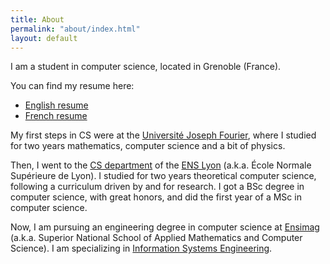 ```yaml
---
title: About
permalink: "about/index.html"
layout: default
---
```


I am a student in computer science, located in Grenoble (France).

You can find my resume here:

* [English resume](/tom.cornebize_en.pdf)
* [French resume](/tom.cornebize_fr.pdf)

My first steps in CS were at the [Université Joseph Fourier](https://www.ujf-grenoble.fr/?language=en),
where I studied for two years mathematics, computer science and a bit of physics.

Then, I went to the [CS department](http://www.ens-lyon.fr/DI/?lang=en) of the
[ENS Lyon](http://www.ens-lyon.eu/ens-de-lyon-accueil-gb-78426.kjsp?RH=ENS-LYON-FR)
(a.k.a. École Normale Supérieure de Lyon). I studied for two years theoretical
computer science, following a curriculum driven by and for research. I got a BSc
degree in computer science, with great honors, and did the first year of a MSc in
computer science.

Now, I am pursuing an engineering degree in computer science at [Ensimag](http://ensimag.grenoble-inp.fr/welcome/)
(a.k.a. Superior National School of Applied Mathematics and Computer Science).
I am specializing in [Information Systems Engineering](http://ensimag.grenoble-inp.fr/curriculum/information-systems-engineering-240318.kjsp?RH=1228477151490).
